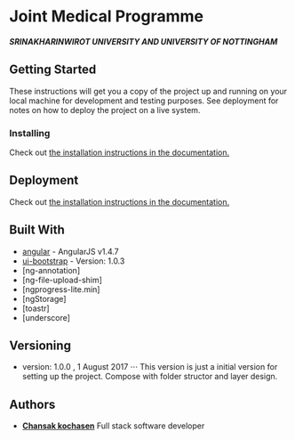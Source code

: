 # Joint Medical Programme 
##### SRINAKHARINWIROT UNIVERSITY AND UNIVERSITY OF NOTTINGHAM

## Getting Started

These instructions will get you a copy of the project up and running on your local machine for development and testing purposes. See deployment for notes on how to deploy the project on a live system.

### Installing

Check out 
[the installation instructions in the documentation.](https://github.com/chansak/swu/tree/master/document/installation.md)

## Deployment

Check out 
[the installation instructions in the documentation.](https://github.com/chansak/swu/tree/master/document/deployment.md)

## Built With

* [angular](http://angularjs.org) - AngularJS v1.4.7
* [ui-bootstrap](http://angular-ui.github.io/bootstrap/) - Version: 1.0.3
* [ng-annotation]
* [ng-file-upload-shim]
* [ngprogress-lite.min]
* [ngStorage]
* [toastr]
* [underscore]

## Versioning
* version: 1.0.0 , 1 August 2017
⋅⋅⋅ This version is just a initial version for setting up the project. Compose with folder structor and layer design.

## Authors
 
* **[Chansak kochasen](https://github.com/chansak)** Full stack software developer
